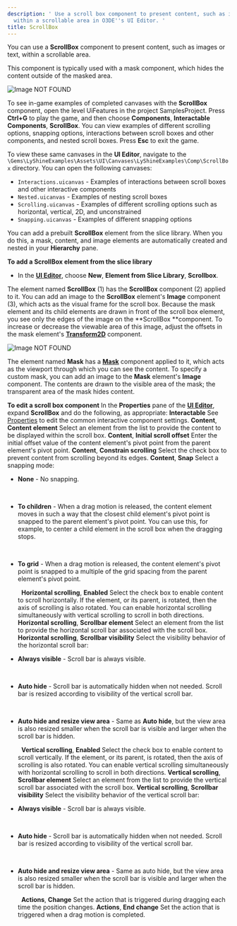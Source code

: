 ```yaml
---
description: ' Use a scroll box component to present content, such as images or text,
  within a scrollable area in O3DE''s UI Editor. '
title: ScrollBox
---
```


You can use a **ScrollBox** component to present content, such as images or text, within a scrollable area.

This component is typically used with a mask component, which hides the content outside of the masked area.

![Image NOT FOUND](/images/user-guide/game_ui_editor/ui-editor-components-scrollbox.gif)

To see in-game examples of completed canvases with the **ScrollBox** component, open the level UiFeatures in the project SamplesProject. Press **Ctrl+G** to play the game, and then choose **Components**, **Interactable Components**, **ScrollBox**. You can view examples of different scrolling options, snapping options, interactions between scroll boxes and other components, and nested scroll boxes. Press **Esc** to exit the game.

To view these same canvases in the **UI Editor**, navigate to the `\Gems\LyShineExamples\Assets\UI\Canvases\LyShineExamples\Comp\ScrollBox` directory. You can open the following canvases:
+ `Interactions.uicanvas` - Examples of interactions between scroll boxes and other interactive components
+ `Nested.uicanvas` - Examples of nesting scroll boxes
+ `Scrolling.uicanvas` - Examples of different scrolling options such as horizontal, vertical, 2D, and unconstrained
+ `Snapping.uicanvas` - Examples of different snapping options

You can add a prebuilt **ScrollBox** element from the slice library. When you do this, a mask, content, and image elements are automatically created and nested in your **Hierarchy** pane.

**To add a ScrollBox element from the slice library**
+ In the [**UI Editor**](/docs/user-guide/interactivity/user-interface/editor/using.md), choose **New**, **Element from Slice Library**, **Scrollbox**.

The element named **ScrollBox** (1) has the **ScrollBox** component (2) applied to it. You can add an image to the **ScrollBox** element's **Image** component (3), which acts as the visual frame for the scroll box. Because the mask element and its child elements are drawn in front of the scroll box element, you see only the edges of the image on the **ScrollBox **component. To increase or decrease the viewable area of this image, adjust the offsets in the mask element's [**Transform2D**](/docs/user-guide/interactivity/user-interface/editor/anchors.md) component.

![Image NOT FOUND](/images/user-guide/game_ui_editor/ui-editor-components-scrollbox.jpg)

The element named **Mask** has a [**Mask**](/docs/user-guide/interactivity/user-interface/editor/components-mask.md) component applied to it, which acts as the viewport through which you can see the content. To specify a custom mask, you can add an image to the **Mask** element's **Image** component. The contents are drawn to the visible area of the mask; the transparent area of the mask hides content.

**To edit a scroll box component**
In the **Properties** pane of the [**UI Editor**](/docs/user-guide/interactivity/user-interface/editor/using.md), expand **ScrollBox** and do the following, as appropriate:
**Interactable**
See [Properties](/docs/user-guide/interactivity/user-interface/editor/components-interactive-properties.md) to edit the common interactive component settings.
**Content**, **Content element**
Select an element from the list to provide the content to be displayed within the scroll box.
**Content**, **Initial scroll offset**
Enter the initial offset value of the content element's pivot point from the parent element's pivot point.
**Content**, **Constrain scrolling**
Select the check box to prevent content from scrolling beyond its edges.
**Content**, **Snap**
Select a snapping mode:
+ **None** - No snapping.

   
+ **To children** - When a drag motion is released, the content element moves in such a way that the closest child element's pivot point is snapped to the parent element's pivot point. You can use this, for example, to center a child element in the scroll box when the dragging stops.

   
+ **To grid** - When a drag motion is released, the content element's pivot point is snapped to a multiple of the grid spacing from the parent element's pivot point.

   
**Horizontal scrolling**, **Enabled**
Select the check box to enable content to scroll horizontally. If the element, or its parent, is rotated, then the axis of scrolling is also rotated. You can enable horizontal scrolling simultaneously with vertical scrolling to scroll in both directions.
**Horizontal scrolling**, **Scrollbar element**
Select an element from the list to provide the horizontal scroll bar associated with the scroll box.
**Horizontal scrolling**, **Scrollbar visibility**
Select the visibility behavior of the horizontal scroll bar:
+ **Always visible** - Scroll bar is always visible.

   
+ **Auto hide** - Scroll bar is automatically hidden when not needed. Scroll bar is resized according to visibility of the vertical scroll bar.

   
+ **Auto hide and resize view area** - Same as **Auto hide**, but the view area is also resized smaller when the scroll bar is visible and larger when the scroll bar is hidden.

   
**Vertical scrolling**, **Enabled**
Select the check box to enable content to scroll vertically. If the element, or its parent, is rotated, then the axis of scrolling is also rotated. You can enable vertical scrolling simultaneously with horizontal scrolling to scroll in both directions.
**Vertical scrolling**, **Scrollbar element**
Select an element from the list to provide the vertical scroll bar associated with the scroll box.
**Vertical scrolling**, **Scrollbar visibility**
Select the visibility behavior of the vertical scroll bar:
+ **Always visible** - Scroll bar is always visible.

   
+ **Auto hide** - Scroll bar is automatically hidden when not needed. Scroll bar is resized according to visibility of the vertical scroll bar.

   
+ **Auto hide and resize view area** - Same as auto hide, but the view area is also resized smaller when the scroll bar is visible and larger when the scroll bar is hidden.

   
**Actions**, **Change**
Set the action that is triggered during dragging each time the position changes.
**Actions**, **End change**
Set the action that is triggered when a drag motion is completed.
